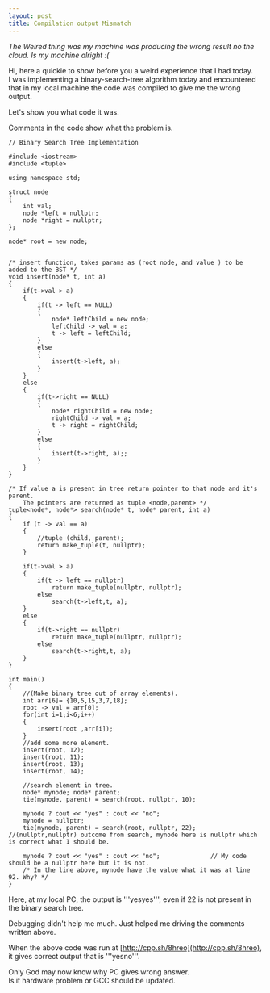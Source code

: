 ```yaml
---
layout: post
title: Compilation output Mismatch
---
```

*The Weired thing was my machine was producing the wrong result no the cloud. Is my machine alright :(*   


Hi, here a quickie to show before you a weird experience that I had today.   
I was implementing a binary-search-tree algorithm today and encountered that in my local machine the code was compiled to give me the wrong output.     

Let's show you what code it was.     

Comments in the code show what the problem is.   

```
// Binary Search Tree Implementation

#include <iostream>
#include <tuple>

using namespace std;

struct node
{
    int val;
    node *left = nullptr;
    node *right = nullptr;
};

node* root = new node; 


/* insert function, takes params as (root node, and value ) to be added to the BST */
void insert(node* t, int a)
{
    if(t->val > a)
    {
        if(t -> left == NULL)
        {
            node* leftChild = new node;
            leftChild -> val = a;
            t -> left = leftChild;
        }
        else
        {
            insert(t->left, a);
        }
    }
    else
    {
        if(t->right == NULL)
        {
            node* rightChild = new node;
            rightChild -> val = a;
            t -> right = rightChild;
        }
        else
        {
            insert(t->right, a);;
        }
    }
}

/* If value a is present in tree return pointer to that node and it's parent.
    The pointers are returned as tuple <node,parent> */
tuple<node*, node*> search(node* t, node* parent, int a)
{
    if (t -> val == a)
    {
        //tuple (child, parent);
        return make_tuple(t, nullptr);
    }

    if(t->val > a)
    {
        if(t -> left == nullptr)
            return make_tuple(nullptr, nullptr);
        else
            search(t->left,t, a);
    }
    else
    {
        if(t->right == nullptr)
            return make_tuple(nullptr, nullptr);
        else
            search(t->right,t, a);
    }
}

int main()
{
    //(Make binary tree out of array elements).
    int arr[6]= {10,5,15,3,7,18};
    root -> val = arr[0];
    for(int i=1;i<6;i++)
    {
        insert(root ,arr[i]);
    }
    //add some more element.
    insert(root, 12);
    insert(root, 11);
    insert(root, 13);
    insert(root, 14);   

    //search element in tree.
    node* mynode; node* parent;
    tie(mynode, parent) = search(root, nullptr, 10);
    
    mynode ? cout << "yes" : cout << "no";
    mynode = nullptr;
    tie(mynode, parent) = search(root, nullptr, 22);  //(nullptr,nullptr) outcome from search, mynode here is nullptr which is correct what I should be.
    
    mynode ? cout << "yes" : cout << "no";              // My code should be a nullptr here but it is not.
    /* In the line above, mynode have the value what it was at line 92. Why? */
}
```

Here, at my local PC, the output is '''yesyes''', even if 22 is not present in the binary search tree.   

Debugging didn't help me much. Just helped me driving the comments written above.


When the above code was run at [http://cpp.sh/8hreo](http://cpp.sh/8hreo), it gives correct output that is '''yesno'''.

Only God may now know why PC gives wrong answer.   
Is it hardware problem or GCC should be updated.   
